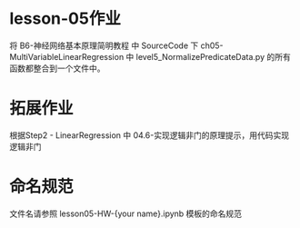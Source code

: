 # lesson-05作业

  将 B6-神经网络基本原理简明教程 中 SourceCode 下 ch05-MultiVariableLinearRegression 中 level5_NormalizePredicateData.py 的所有函数都整合到一个文件中。

# 拓展作业

  根据Step2 - LinearRegression 中 04.6-实现逻辑非门的原理提示，用代码实现逻辑非门
  
# 命名规范
  
  文件名请参照 lesson05-HW-{your name}.ipynb 模板的命名规范
